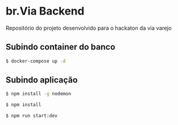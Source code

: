 # br.Via Backend
Repositório do projeto desenvolvido para o hackaton da via varejo

## Subindo container do banco
```bash
$ docker-compose up -d
```

## Subindo aplicação
```bash
$ npm install -g nodemon

$ npm install

$ npm run start:dev
```